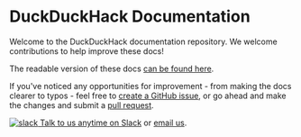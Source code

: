 # DuckDuckHack Documentation

Welcome to the DuckDuckHack documentation repository. We welcome contributions to help improve these docs!

The readable version of these docs [can be found here](http://docs.duckduckhack.com).

If you've noticed any opportunities for improvement - from making the docs clearer to typos - feel free to [create a GitHub issue](https://github.com/duckduckgo/duckduckhack-docs/issues/new), or go ahead and make the changes and submit a [pull request](https://github.com/duckduckgo/duckduckhack-docs/pulls).

[![slack](http://docs.duckduckhack.com/assets/slack.png) Talk to us anytime on Slack](https://quackslack.herokuapp.com/) or [email us](mailto:open@duckduckgo.com).

